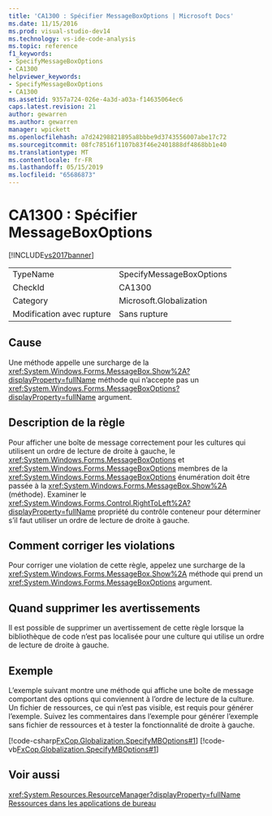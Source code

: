 ```yaml
---
title: 'CA1300 : Spécifier MessageBoxOptions | Microsoft Docs'
ms.date: 11/15/2016
ms.prod: visual-studio-dev14
ms.technology: vs-ide-code-analysis
ms.topic: reference
f1_keywords:
- SpecifyMessageBoxOptions
- CA1300
helpviewer_keywords:
- SpecifyMessageBoxOptions
- CA1300
ms.assetid: 9357a724-026e-4a3d-a03a-f14635064ec6
caps.latest.revision: 21
author: gewarren
ms.author: gewarren
manager: wpickett
ms.openlocfilehash: a7d24298821895a8bbbe9d3743556007abe17c72
ms.sourcegitcommit: 08fc78516f1107b83f46e2401888df4868bb1e40
ms.translationtype: MT
ms.contentlocale: fr-FR
ms.lasthandoff: 05/15/2019
ms.locfileid: "65686873"
---
```

# <a name="ca1300-specify-messageboxoptions"></a>CA1300 : Spécifier MessageBoxOptions
[!INCLUDE[vs2017banner](../includes/vs2017banner.md)]

|||
|-|-|
|TypeName|SpecifyMessageBoxOptions|
|CheckId|CA1300|
|Category|Microsoft.Globalization|
|Modification avec rupture|Sans rupture|

## <a name="cause"></a>Cause
 Une méthode appelle une surcharge de la <xref:System.Windows.Forms.MessageBox.Show%2A?displayProperty=fullName> méthode qui n’accepte pas un <xref:System.Windows.Forms.MessageBoxOptions?displayProperty=fullName> argument.

## <a name="rule-description"></a>Description de la règle
 Pour afficher une boîte de message correctement pour les cultures qui utilisent un ordre de lecture de droite à gauche, le <xref:System.Windows.Forms.MessageBoxOptions> et <xref:System.Windows.Forms.MessageBoxOptions> membres de la <xref:System.Windows.Forms.MessageBoxOptions> énumération doit être passée à la <xref:System.Windows.Forms.MessageBox.Show%2A> (méthode). Examiner le <xref:System.Windows.Forms.Control.RightToLeft%2A?displayProperty=fullName> propriété du contrôle conteneur pour déterminer s’il faut utiliser un ordre de lecture de droite à gauche.

## <a name="how-to-fix-violations"></a>Comment corriger les violations
 Pour corriger une violation de cette règle, appelez une surcharge de la <xref:System.Windows.Forms.MessageBox.Show%2A> méthode qui prend un <xref:System.Windows.Forms.MessageBoxOptions> argument.

## <a name="when-to-suppress-warnings"></a>Quand supprimer les avertissements
 Il est possible de supprimer un avertissement de cette règle lorsque la bibliothèque de code n’est pas localisée pour une culture qui utilise un ordre de lecture de droite à gauche.

## <a name="example"></a>Exemple
 L’exemple suivant montre une méthode qui affiche une boîte de message comportant des options qui conviennent à l’ordre de lecture de la culture. Un fichier de ressources, ce qui n’est pas visible, est requis pour générer l’exemple. Suivez les commentaires dans l’exemple pour générer l’exemple sans fichier de ressources et à tester la fonctionnalité de droite à gauche.

 [!code-csharp[FxCop.Globalization.SpecifyMBOptions#1](../snippets/csharp/VS_Snippets_CodeAnalysis/FxCop.Globalization.SpecifyMBOptions/cs/FxCop.Globalization.SpecifyMBOptions.cs#1)]
 [!code-vb[FxCop.Globalization.SpecifyMBOptions#1](../snippets/visualbasic/VS_Snippets_CodeAnalysis/FxCop.Globalization.SpecifyMBOptions/vb/FxCop.Globalization.SpecifyMBOptions.vb#1)]

## <a name="see-also"></a>Voir aussi
 <xref:System.Resources.ResourceManager?displayProperty=fullName> [Ressources dans les applications de bureau](https://msdn.microsoft.com/library/8ad495d4-2941-40cf-bf64-e82e85825890)
